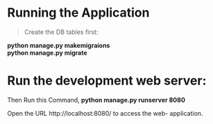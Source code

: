 # Running the Application

> Create the DB tables first:

**python manage.py makemigraions** </br>
**python manage.py migrate**

# Run the development web server:

Then Run this Command,
**python manage.py runserver 8080**

Open the URL http://localhost:8080/ to access the web-  application.
